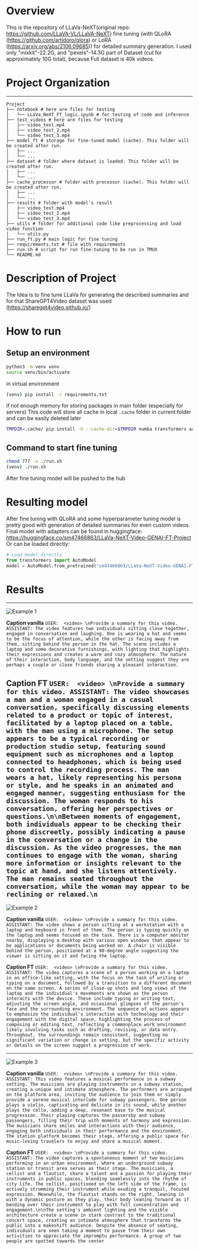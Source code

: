 # Overview
This is the repository of LLaVa-NeXT(original repo: https://github.com/LLaVA-VL/LLaVA-NeXT) fine tuning (with QLoRA (https://github.com/artidoro/qlora) or LoRA (https://arxiv.org/abs/2106.09685)) for detailed summary generation.
I used only "mixkit"-22.2G, and "pexels"-14.3G part of Dataset (cut for approximately 10G total), because Full dataset is 40k videos.


# Project Organization
------------
```
Project
├── notebook # here are files for testing
│   └── LLaVa_NeXT_FT_logic.ipynb # for testing of code and inference
├── test_videos # here are files for testing
│   ├── video_test.mp4
│   ├── video_test_2.mp4
│   └── video_test_3.mp4
├── model_ft # storage for fine-tuned model (cache). This folder will be created after run.
│   ├── ...
│   └── ...
├── dataset # folder where dataset is loaded. This folder will be created after run.
│   ├── ...
│   └── ...
├── cache_processor # folder with processor (cache). This folder will be created after run.
│   ├── ...
│   └── ...
├── results # folder with model's result
│   ├── video_test.mp4
│   ├── video_test_2.mp4
│   └── video_test_3.mp4
├── utils # folder for additional code like preprocessing and load video function
│   └── utils.py
├── run_ft.py # main logic for fine tuning
├── requirements.txt # file with requirements
├── run.sh # script for run fine-tuning to be run in TMUX
└── README.md
```

# Description of Project
The Idea is to fine tune LLaVa for generating the described summaries and for that ShareGPT4Video dataset was used (https://sharegpt4video.github.io/)


# How to run
## Setup an environment 
```bash
python3 -m venv venv
source venv/bin/activate
```
in virtual environment
```bash
(venv) pip install -r requirements.txt
```

if not enough memory for storing packages in main folder (especially for servers)
This code will store all cache in local `.cache` folder in current folder and can be easily deleted later
```bash
TMPDIR=.cache/ pip install -U --cache-dir=$TMPDIR numba transformers accelerate ...
```

## Command to start fine tuning
```bash
chmod 777 -x ./run.sh
(venv) ./run.sh
```
After fine tuning model will be pushed to the hub


# Resulting model
After fine tuning with QLoRA and some hyperparameter tuning model is pretty good with generation of detailed summaries for even custom videos.
Final model with adapters can be found in huggingface: https://huggingface.co/sm47466863/LLaVa-NeXT-Video-GENAI-FT-Project
Or can be loaded directly:
```Python
# Load model directly
from transformers import AutoModel
model = AutoModel.from_pretrained("sm47466863/LLaVa-NeXT-Video-GENAI-FT-Project")
```


# Results
---
![Example 1](./results/test_video.gif)

**Caption vanilla**
```USER:  <video> \nProvide a summary for this video. ASSISTANT: The video features two individuals sitting close together, engaged in conversation and laughing. One is wearing a hat and seems to be the focus of attention, while the other is facing away from them, sitting behind the person in the hat. The scene includes a laptop and some decorative furnishings, with lighting that highlights their expressions and creates a warm and cozy atmosphere. The nature of their interaction, body language, and the setting suggest they are perhaps a couple or close friends sharing a pleasant interaction.```

**Caption FT**
```USER:  <video> \nProvide a summary for this video. ASSISTANT: The video showcases a man and a woman engaged in a casual conversation, specifically discussing elements related to a product or topic of interest, facilitated by a laptop placed on a table, with the man using a microphone. The setup appears to be a typical recording or production studio setup, featuring sound equipment such as microphones and a laptop connected to headphones, which is being used to control the recording process. The man wears a hat, likely representing his persona or style, and he speaks in an animated and engaged manner, suggesting enthusiasm for the discussion. The woman responds to his conversation, offering her perspectives or questions.\n\nBetween moments of engagement, both individuals appear to be checking their phone discreetly, possibly indicating a pause in the conversation or a change in the discussion. As the video progresses, the man continues to engage with the woman, sharing more information or insights relevant to the topic at hand, and she listens attentively. The man remains seated throughout the conversation, while the woman may appear to be reclining or relaxed.\n```
---

![Example 2](./results/test_video_2.gif)

**Caption vanilla**
```USER:  <video> \nProvide a summary for this video. ASSISTANT: The video shows a person sitting at a workstation with a laptop and keyboard in front of them. The person is typing quickly on the laptop and seems focused on the task. There is a computer monitor nearby, displaying a desktop with various open windows that appear to be applications or documents being worked on. A chair is visible behind the person, positioned at a 90-degree angle suggesting the viewer is sitting on it and facing the laptop.```

**Caption FT**
```USER:  <video> \nProvide a summary for this video. ASSISTANT: The video captures a scene of a person working on a laptop in an office-like setting, with the focus on the task of writing or typing on a document, followed by a transition to a different document on the same screen. A series of close-up shots and long views of the laptop and the individual's movements are shown as the person interacts with the device. These include typing or writing text, adjusting the screen angle, and occasional glimpses of the person's face and the surrounding environment. The sequence of actions appears to emphasize the individual's interaction with technology and their engagement with the digital space, highlighting the process of composing or editing text, reflecting a commonplace work environment likely involving tasks such as drafting, revising, or data entry. Throughout, the surroundings remain consistent, suggesting no significant variation or change in setting, but the specific activity or details on the screen suggest a progression of work.```

---
![Example 3](./results/test_video_3.gif)

**Caption vanilla**
```USER:  <video> \nProvide a summary for this video. ASSISTANT: This video features a musical performance in a subway setting. The musicians are playing instruments in a subway station, creating a unique and intimate atmosphere. The performers are arranged on the platform area, inviting the audience to join them or simply provide a serene musical interlude for subway passengers. One person plays a violin, captivating and delicate in its sound, while another plays the cello, adding a deep, resonant base to the musical progression. Their playing captures the passersby and subway passengers, filling their trip with moments of harmony and expression. The musicians share smiles and interactions with their audience, engaging both individuals in their performance and the environment. The station platform becomes their stage, offering a public space for music-loving travelers to enjoy and share a musical moment.```

**Caption FT**
```USER:  <video> \nProvide a summary for this video. ASSISTANT: The video captures a spontaneous moment of two musicians performing in an urban environment, where an underground subway station or transit area serves as their stage. The musicians, a cellist and a flautist, share a talent and a passion for playing their instruments in public spaces, blending seamlessly into the rhythm of city life. The cellist, positioned on the left side of the frame, is actively strumming their instrument while exuding a tranquil, focused expression. Meanwhile, the flautist stands on the right, leaning in with a dynamic posture as they play, their body leaning forward as if bending over their instrument to play with full concentration and engagement.\n\nThe setting's ambient lighting and the visible architecture create a scene in stark contrast to the traditional concert space, creating an intimate atmosphere that transforms the public into a makeshift audience. Despite the absence of seating, individuals are seen taking a moment to pause from their own activities to appreciate the impromptu performance. A group of two people are spotted towards the center```
